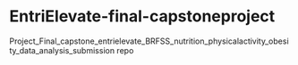 # EntriElevate-final-capstoneproject
Project_Final_capstone_entrielevate_BRFSS_nutrition_physicalactivity_obesity_data_analysis_submission repo
